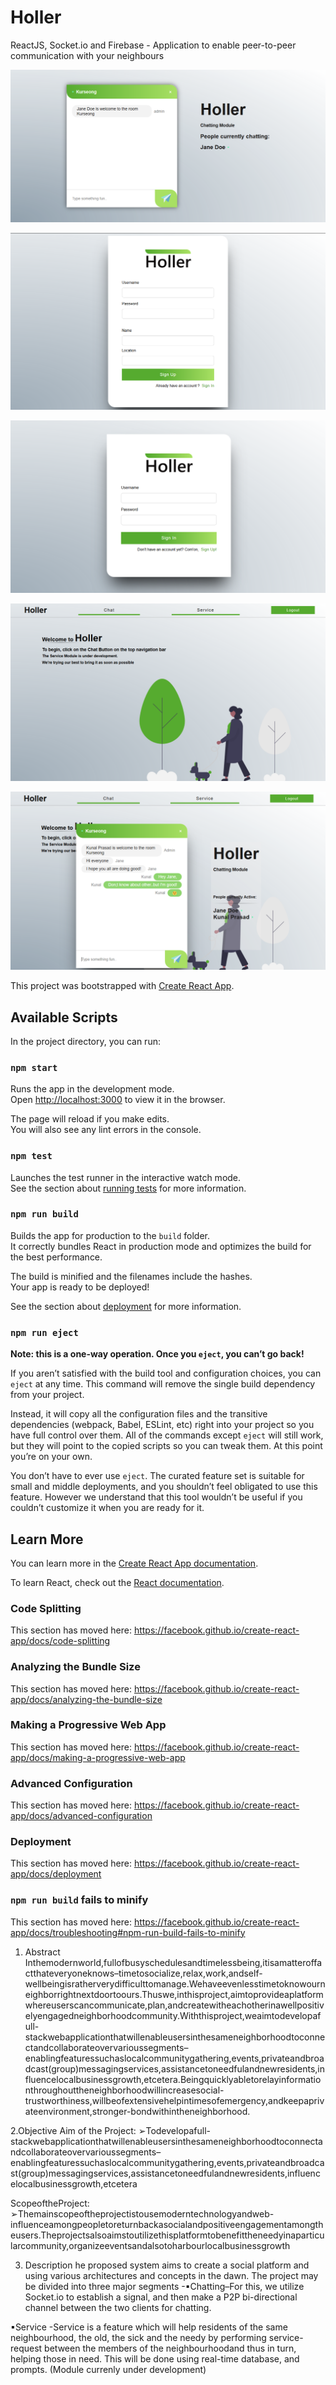 # Holler
ReactJS, Socket.io and Firebase - Application to enable peer-to-peer communication with your neighbours

![alt text](https://raw.githubusercontent.com/KunalEveryWhere/Holler/main/Screenshots/desktop/show.PNG)

![alt text](https://raw.githubusercontent.com/KunalEveryWhere/Holler/main/Screenshots/desktop/Sign%20Up.PNG)

![alt text](https://raw.githubusercontent.com/KunalEveryWhere/Holler/main/Screenshots/desktop/Sign%20In.PNG)

![alt text](https://raw.githubusercontent.com/KunalEveryWhere/Holler/main/Screenshots/desktop/Home.PNG)

![alt text](https://raw.githubusercontent.com/KunalEveryWhere/Holler/main/Screenshots/desktop/Chat%20Module%202.PNG)


This project was bootstrapped with [Create React App](https://github.com/facebook/create-react-app).

## Available Scripts

In the project directory, you can run:

### `npm start`

Runs the app in the development mode.<br />
Open [http://localhost:3000](http://localhost:3000) to view it in the browser.

The page will reload if you make edits.<br />
You will also see any lint errors in the console.

### `npm test`

Launches the test runner in the interactive watch mode.<br />
See the section about [running tests](https://facebook.github.io/create-react-app/docs/running-tests) for more information.

### `npm run build`

Builds the app for production to the `build` folder.<br />
It correctly bundles React in production mode and optimizes the build for the best performance.

The build is minified and the filenames include the hashes.<br />
Your app is ready to be deployed!

See the section about [deployment](https://facebook.github.io/create-react-app/docs/deployment) for more information.

### `npm run eject`

**Note: this is a one-way operation. Once you `eject`, you can’t go back!**

If you aren’t satisfied with the build tool and configuration choices, you can `eject` at any time. This command will remove the single build dependency from your project.

Instead, it will copy all the configuration files and the transitive dependencies (webpack, Babel, ESLint, etc) right into your project so you have full control over them. All of the commands except `eject` will still work, but they will point to the copied scripts so you can tweak them. At this point you’re on your own.

You don’t have to ever use `eject`. The curated feature set is suitable for small and middle deployments, and you shouldn’t feel obligated to use this feature. However we understand that this tool wouldn’t be useful if you couldn’t customize it when you are ready for it.

## Learn More

You can learn more in the [Create React App documentation](https://facebook.github.io/create-react-app/docs/getting-started).

To learn React, check out the [React documentation](https://reactjs.org/).

### Code Splitting

This section has moved here: https://facebook.github.io/create-react-app/docs/code-splitting

### Analyzing the Bundle Size

This section has moved here: https://facebook.github.io/create-react-app/docs/analyzing-the-bundle-size

### Making a Progressive Web App

This section has moved here: https://facebook.github.io/create-react-app/docs/making-a-progressive-web-app

### Advanced Configuration

This section has moved here: https://facebook.github.io/create-react-app/docs/advanced-configuration

### Deployment

This section has moved here: https://facebook.github.io/create-react-app/docs/deployment

### `npm run build` fails to minify

This section has moved here: https://facebook.github.io/create-react-app/docs/troubleshooting#npm-run-build-fails-to-minify



1. Abstract
Inthemodernworld,fullofbusyschedulesandtimelessbeing,itisamatteroffactthateveryoneknows–timetosocialize,relax,work,andself-wellbeingisratherverydifficulttomanage.Wehaveevenlesstimetoknowourneighborrightnextdoortoours.Thuswe,inthisproject,aimtoprovideaplatformwhereuserscancommunicate,plan,andcreatewitheachotherinawellpositivelyengagedneighborhoodcommunity.Withthisproject,weaimtodevelopafull-stackwebapplicationthatwillenableusersinthesameneighborhoodtoconnectandcollaborateovervarioussegments–enablingfeaturessuchaslocalcommunitygathering,events,privateandbroadcast(group)messagingservices,assistancetoneedfulandnewresidents,influencelocalbusinessgrowth,etcetera.Beingquicklyabletorelayinformationthroughouttheneighborhoodwillincreasesocial-trustworthiness,willbeofextensivehelpintimesofemergency,andkeepaprivateenvironment,stronger-bondwithintheneighborhood.

2.Objective
Aim of the Project:
➢Todevelopafull-stackwebapplicationthatwillenableusersinthesameneighborhoodtoconnectandcollaborateovervarioussegments–enablingfeaturessuchaslocalcommunitygathering,events,privateandbroadcast(group)messagingservices,assistancetoneedfulandnewresidents,influencelocalbusinessgrowth,etcetera

ScopeoftheProject:
➢Themainscopeoftheprojectistousemoderntechnologyandweb-influenceamongpeopletoreturnbackasocialandpositiveengagementamongtheusers.Theprojectsalsoaimstoutilizethisplatformtobenefittheneedyinaparticularcommunity,organizeeventsandalsotoharbourlocalbusinessgrowth

3. Description
he proposed system aims to create a social platform and using various architectures and concepts in the dawn. The project may be divided into three major segments -▪Chatting–For this, we utilize Socket.io to establish a signal, and then make a P2P bi-directional channel between the two clients for chatting.

▪Service -Service is a feature which will help residents of the same neighbourhood, the old, the sick and the needy by performing service-request between the members of the neighbourhoodand thus in turn, helping those in need. This will be done using real-time database, and prompts. (Module currenly under development)
